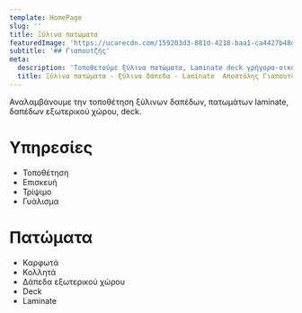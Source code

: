 ```yaml
---
template: HomePage
slug: ''
title: Ξύλινα πατώματα
featuredImage: 'https://ucarecdn.com/159203d3-881d-4218-baa1-ca4427b48d0d/'
subtitle: '## Γιαπουτζής'
meta:
  description: 'Τοποθετούμε ξύλινα πατώματα, Laminate deck γρήγορα-οικονομικά-ποιοτικά'
  title: Ξύλινα πατώματα - ξύλινα δάπεδα - Laminate  Αποστόλης Γιαπουτζής
---
```

Αναλαμβάνουμε την τοποθέτηση ξύλινων δαπέδων, πατωμάτων laminate, δαπέδων εξωτερικού χώρου, deck.

# Υπηρεσίες

* Τοποθέτηση 
* Επισκευή 
* Τρίψιμο
* Γυάλισμα

# Πατώματα

* Καρφωτά
* Κολλητά
* Δάπεδα εξωτερικού χώρου
* Deck
* Laminate

